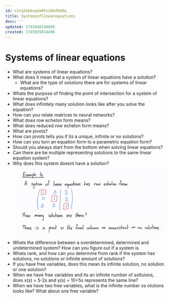 ```yaml
---
id: s1tq3ekmxqxk0hs2mhd5m8q
title: Systemsoflinearequations
desc: ''
updated: 1745948246096
created: 1745855014496
---
```


# Systems of linear equations
- What are systems of linear equations?
- What does it mean that a system of linear equations have a solution?
  - What are the type of solutions there are for systems of linear equations?
- Whats the purpose of finding the point of intersection for a system of linear equations?
- What does infinitely many solution looks like after you solve the equation?
- How can you relate matrices to neural networks?
- What does row echelon form means?
- What does reduced row echelon form means?
- What are pivots?
- How can pivots tells you if its a unique, infinite or no solutions?
- How can you turn an equation form to a parametric equation form?
- Should you always start from the bottom when solving linear equations?
- Can there are be multiple representing solutions to the same linear equation system?
- Why does this system doesnt have a solution? ![alt text](image-12.png)
- Whats the difference between a overdetermined, determined and undetermined system? How can you figure out if a system is
- Whats rank, and how can you determine from rank if the system has solutions, no solutions or infinite amount of solutions?
- If you have free variables, does this mean its infinite solution, no solution or one solution?
- When we have free variables and its an infinite number of soltuions,  does x(s) = 5-2s and y(s) = 10+5s represents the same line? 
- When we have two free variables, what is the infinite number os olutions looks like? What about one free variable?


